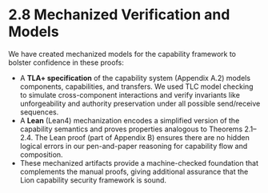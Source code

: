 # 2.8 Mechanized Verification and Models

We have created mechanized models for the capability framework to bolster
confidence in these proofs:

- A **TLA+ specification** of the capability system (Appendix A.2) models
  components, capabilities, and transfers. We used TLC model checking to
  simulate cross-component interactions and verify invariants like
  unforgeability and authority preservation under all possible send/receive
  sequences.
- A **Lean** (Lean4) mechanization encodes a simplified version of the
  capability semantics and proves properties analogous to Theorems 2.1–2.4. The
  Lean proof (part of Appendix B) ensures there are no hidden logical errors in
  our pen-and-paper reasoning for capability flow and composition.
- These mechanized artifacts provide a machine-checked foundation that
  complements the manual proofs, giving additional assurance that the Lion
  capability security framework is sound.
